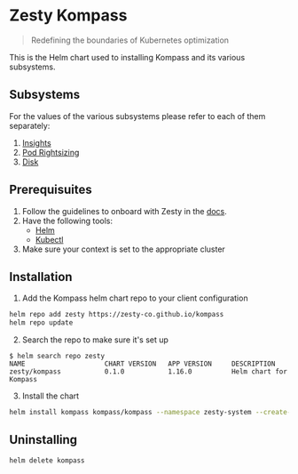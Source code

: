# Zesty Kompass

> Redefining the boundaries of Kubernetes optimization

This is the Helm chart used to installing Kompass and its
various subsystems.

## Subsystems

For the values of the various subsystems please refer to each
of them separately:

1. [Insights](https://github.com/zesty-co/kompass-insights)
2. [Pod Rightsizing](https://github.com/zesty-co/kompass-pod-rightsizing)
3. [Disk](https://github.com/zesty-co/zesty-helm)

## Prerequisuites

1. Follow the guidelines to onboard with Zesty in the [docs](https://docs.zesty.co/docs/home-page).
2. Have the following tools:
    - [Helm](https://helm.sh/docs/intro/install/)
    - [Kubectl](https://kubernetes.io/docs/tasks/tools/)
3. Make sure your context is set to the appropriate cluster

## Installation

1. Add the Kompass helm chart repo to your client configuration
```sh
helm repo add zesty https://zesty-co.github.io/kompass
helm repo update
```
2. Search the repo to make sure it's set up
```
$ helm search repo zesty
NAME                    CHART VERSION   APP VERSION     DESCRIPTION
zesty/kompass           0.1.0           1.16.0          Helm chart for Kompass
```
3. Install the chart
```sh
helm install kompass kompass/kompass --namespace zesty-system --create-namespace -f values.yaml
```

## Uninstalling
```sh
helm delete kompass
```

